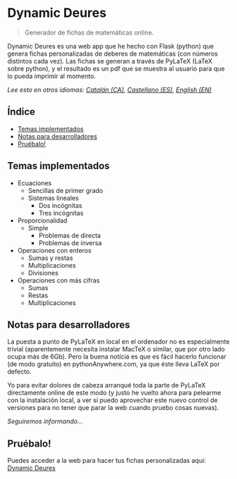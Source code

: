 # Dynamic Deures

> Generador de fichas de matemáticas online.

Dynamic Deures es una web app que he hecho con Flask (python) que genera fichas personalizadas de deberes de matemáticas (con números distintos cada vez).
Las fichas se generan a través de PyLaTeX (LaTeX sobre python), y el resultado es un pdf que se muestra al usuario para que lo pueda imprimir al momento.

_Lee esto en otros idiomas: [Catalán (CA)](README.md), [Castellano (ES)](README.es.md), [English (EN)](README.en.md)_ 
## Índice
- [Temas implementados](#temas-implementados)
- [Notas para desarrolladores](#notas-para-desarrolladores)
- [Pruébalo!](#pruébalo)

## Temas implementados
- Ecuaciones
  - Sencillas de primer grado
  - Sistemas lineales
    - Dos incógnitas
    - Tres incógnitas
- Proporcionalidad
  - Simple
    - Problemas de directa
    - Problemas de inversa
- Operaciones con enteros
  - Sumas y restas
  - Multiplicaciones
  - Divisiones
- Operaciones con más cifras
  - Sumas
  - Restas
  - Multiplicaciones

## Notas para desarrolladores
La puesta a punto de PyLaTeX en local en el ordenador no es especialmente trivial (aparentemente necesita instalar MacTeX o similar, que por otro lado ocupa más de 6Gb). Pero la buena notícia es que es fácil hacerlo funcionar (de modo gratuito) en pythonAnywhere.com, ya que éste lleva LaTeX por defecto.

Yo para evitar dolores de cabeza arranqué toda la parte de PyLaTeX directamente online de este modo (y justo he vuelto ahora para pelearme con la instalación local, a ver si puedo aprovechar este nuevo control de versiones para no tener que parar la web cuando pruebo cosas nuevas).

_Seguiremos informando..._

## Pruébalo!
Puedes acceder a la web para hacer tus fichas personalizadas aquí: [Dynamic Deures](http://bit.ly/DynamicDeures)

